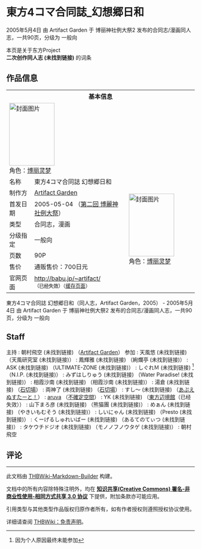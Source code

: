 # 東方4コマ合同誌_幻想郷日和

<!-- source html: G:\repos\THBWiki-Markdown-Builder\THBWikiMarkdown\Temp\main\4\41\ns0%3A%E6%9D%B1%E6%96%B94%E3%82%B3%E3%83%9E%E5%90%88%E5%90%8C%E8%AA%8C_%E5%B9%BB%E6%83%B3%E9%83%B7%E6%97%A5%E5%92%8C.html -->

2005年5月4日 由 Artifact Garden 于 博丽神社例大祭2 发布的合同志/漫画同人志，一共90页，分级为 一般向

本页是关于东方Project  
 **二次创作同人志 (未找到链接)** 的词条

## 作品信息

<table><tbody><tr><th colspan="3">基本信息</th></tr><tr><td class="cover-artwork-mobile" colspan="2"><a href="./文件-東方4コマ合同誌_幻想郷日和封面.jpg.md" class="image" title="封面图片"><img alt="封面图片" src="https://upload.thwiki.cc/thumb/f/f8/%E6%9D%B1%E6%96%B94%E3%82%B3%E3%83%9E%E5%90%88%E5%90%8C%E8%AA%8C_%E5%B9%BB%E6%83%B3%E9%83%B7%E6%97%A5%E5%92%8C%E5%B0%81%E9%9D%A2.jpg/121px-%E6%9D%B1%E6%96%B94%E3%82%B3%E3%83%9E%E5%90%88%E5%90%8C%E8%AA%8C_%E5%B9%BB%E6%83%B3%E9%83%B7%E6%97%A5%E5%92%8C%E5%B0%81%E9%9D%A2.jpg" decoding="async" loading="lazy" width="121" height="168" srcset="https://upload.thwiki.cc/thumb/f/f8/%E6%9D%B1%E6%96%B94%E3%82%B3%E3%83%9E%E5%90%88%E5%90%8C%E8%AA%8C_%E5%B9%BB%E6%83%B3%E9%83%B7%E6%97%A5%E5%92%8C%E5%B0%81%E9%9D%A2.jpg/181px-%E6%9D%B1%E6%96%B94%E3%82%B3%E3%83%9E%E5%90%88%E5%90%8C%E8%AA%8C_%E5%B9%BB%E6%83%B3%E9%83%B7%E6%97%A5%E5%92%8C%E5%B0%81%E9%9D%A2.jpg 1.5x, https://upload.thwiki.cc/thumb/f/f8/%E6%9D%B1%E6%96%B94%E3%82%B3%E3%83%9E%E5%90%88%E5%90%8C%E8%AA%8C_%E5%B9%BB%E6%83%B3%E9%83%B7%E6%97%A5%E5%92%8C%E5%B0%81%E9%9D%A2.jpg/241px-%E6%9D%B1%E6%96%B94%E3%82%B3%E3%83%9E%E5%90%88%E5%90%8C%E8%AA%8C_%E5%B9%BB%E6%83%B3%E9%83%B7%E6%97%A5%E5%92%8C%E5%B0%81%E9%9D%A2.jpg 2x" data-file-width="467" data-file-height="650"></a><div class="cover-char">角色：<a href="./博丽灵梦.md" title="博丽灵梦">博丽灵梦</a></div></td>
</tr><tr><td class="label">名称</td><td colspan="2"> 東方4コマ合同誌 幻想郷日和 </td></tr><tr><td class="label">制作方</td><td><a href="./Artifact_Garden.md" title="Artifact Garden">Artifact Garden</a></td><td class="cover-artwork" rowspan="6" style="min-width:168px;"><a href="./文件-東方4コマ合同誌_幻想郷日和封面.jpg.md" class="image" title="封面图片"><img alt="封面图片" src="https://upload.thwiki.cc/thumb/f/f8/%E6%9D%B1%E6%96%B94%E3%82%B3%E3%83%9E%E5%90%88%E5%90%8C%E8%AA%8C_%E5%B9%BB%E6%83%B3%E9%83%B7%E6%97%A5%E5%92%8C%E5%B0%81%E9%9D%A2.jpg/121px-%E6%9D%B1%E6%96%B94%E3%82%B3%E3%83%9E%E5%90%88%E5%90%8C%E8%AA%8C_%E5%B9%BB%E6%83%B3%E9%83%B7%E6%97%A5%E5%92%8C%E5%B0%81%E9%9D%A2.jpg" decoding="async" loading="lazy" width="121" height="168" srcset="https://upload.thwiki.cc/thumb/f/f8/%E6%9D%B1%E6%96%B94%E3%82%B3%E3%83%9E%E5%90%88%E5%90%8C%E8%AA%8C_%E5%B9%BB%E6%83%B3%E9%83%B7%E6%97%A5%E5%92%8C%E5%B0%81%E9%9D%A2.jpg/181px-%E6%9D%B1%E6%96%B94%E3%82%B3%E3%83%9E%E5%90%88%E5%90%8C%E8%AA%8C_%E5%B9%BB%E6%83%B3%E9%83%B7%E6%97%A5%E5%92%8C%E5%B0%81%E9%9D%A2.jpg 1.5x, https://upload.thwiki.cc/thumb/f/f8/%E6%9D%B1%E6%96%B94%E3%82%B3%E3%83%9E%E5%90%88%E5%90%8C%E8%AA%8C_%E5%B9%BB%E6%83%B3%E9%83%B7%E6%97%A5%E5%92%8C%E5%B0%81%E9%9D%A2.jpg/241px-%E6%9D%B1%E6%96%B94%E3%82%B3%E3%83%9E%E5%90%88%E5%90%8C%E8%AA%8C_%E5%B9%BB%E6%83%B3%E9%83%B7%E6%97%A5%E5%92%8C%E5%B0%81%E9%9D%A2.jpg 2x" data-file-width="467" data-file-height="650"></a><div class="cover-char">角色：<a href="./博丽灵梦.md" title="博丽灵梦">博丽灵梦</a></div></td>
</tr><tr><td class="label">首发日期</td><td>2005-05-04&#160;（<a href="/展会作品列表?e=%E5%8D%9A%E4%B8%BD%E7%A5%9E%E7%A4%BE%E4%BE%8B%E5%A4%A7%E7%A5%AD%232">第二回 博麗神社例大祭</a>）</td></tr><tr><td class="label">类型</td><td>合同志，漫画</td></tr><tr><td class="label">分级指定</td><td>一般向</td></tr><tr><td class="label">页数</td><td>90P</td></tr><tr><td class="label">售价</td><td>通贩售价：700日元</td></tr>
<tr><td class="label">官网页面</td><td colspan="2"><a rel="nofollow" class="external free" href="http://babu.jp/~artifact/">http://babu.jp/~artifact/</a><br><span style="font-family: sans-serif; cursor: default; color:#555; font-size: 0.8em; bottom: 0.1em; font-weight: bold;" title="连接到已经失效网页">（已经失效）</span><small>（<a rel="nofollow" class="external text" href="https://web.archive.org/web/20061223022911/http://babu.jp/~artifact/">缓存页面</a>）</small></td></tr></tbody></table>

東方4コマ合同誌 幻想郷日和（同人志，Artifact Garden，2005） - 2005年5月4日 由 Artifact Garden 于 博丽神社例大祭2 发布的合同志/漫画同人志，一共90页，分级为 一般向

## Staff
主持
: 朝村飛空 (未找到链接) （[Artifact Garden](./Artifact_Garden.md)）
参加
: 天風悠 (未找到链接) （天風研究室 (未找到链接)）
: 鳳輝雅 (未找到链接) （絢爛亭 (未找到链接)）
: ASK (未找到链接) （ULTIMATE-ZONE (未找到链接)）
: しぐれＭ (未找到链接) [^cite_note-1] （N.I.P. (未找到链接)）
: みずはしりゅう (未找到链接) （Water Paradise! (未找到链接)）
: 相霞沙南 (未找到链接) （相霞沙南 (未找到链接)）
: 湯倉 (未找到链接) （[石切場](./石切場.md)）
: 両神了 (未找到链接) （[石切場](./石切場.md)）
: すし～ (未找到链接) （[あぷえぬすたーと！](./あぷえぬすたーと！.md)）
: [aruva](./aruva.md) （[不確定空間](./不確定空間.md)）
: YK (未找到链接) （[東方辺境館](http://www94.sakura.ne.jp/~yakata/toho/)（已经失效））
: 山下まろ彦 (未找到链接) （熊猫團 (未找到链接)）
: めぁん (未找到链接) （やきいもむそう (未找到链接)）
: しいにゃん (未找到链接) （Presto (未找到链接)）
: くーげるしゅれいばー (未找到链接) （あるてのてぃつ (未找到链接)）
: タケウチドジオ (未找到链接) （モノノフノウタゲ (未找到链接)）
: 朝村飛空


## 评论
[^cite_note-1]: 因为个人原因最终未能参加





---

此文档由 [THBWiki-Markdown-Builder](https://github.com/Delsin-Yu/THBWiki-Markdown-Builder) 构建。

文档中的所有内容除特殊注明外，均在 [**知识共享(Creative Commons) 署名-非商业性使用-相同方式共享 3.0 协议**](https://creativecommons.org/licenses/by-sa/3.0/deed.zh-hans) 下提供，附加条款亦可能应用。

引用类型与其他类型作品版权归原作者所有，如有作者授权则遵照授权协议使用。

详细请查阅 [THBWiki：免责声明](https://thbwiki.cc/THBWiki:%E5%85%8D%E8%B4%A3%E5%A3%B0%E6%98%8E)。

